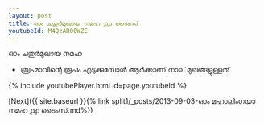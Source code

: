 ```yaml
---
layout: post
title: ഓം ചതുർമുഖായ നമഹ ൧൧ ടൈംസ്
youtubeId: M4QzAR00WZE
---
```

 
 
 ഓം ചതുർമുഖായ നമഹ 
 
 -  ബ്രഹ്മാവിന്റെ രൂപം എടുക്കുമ്പോൾ ആർക്കാണ് നാല് മുഖങ്ങളുള്ളത് 
 
  
 
  
 
 
 
 
 
 


{% include youtubePlayer.html id=page.youtubeId %}
 
[Next]({{ site.baseurl }}{% link  split1/_posts/2013-09-03-ഓം മഹാലിംഗയാ നമഹ ൧൧ ടൈംസ്.md%})
 
